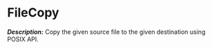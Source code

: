 # FileCopy
***Description:*** Copy the given source file to the given destination using POSIX API.

